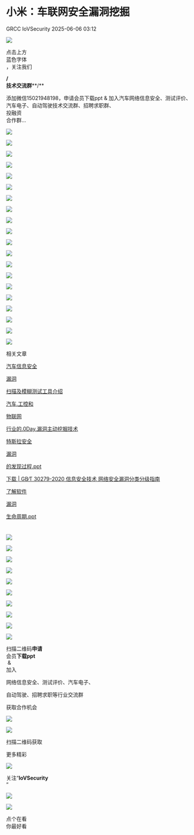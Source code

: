 #  小米：车联网安全漏洞挖掘   
GRCC  IoVSecurity   2025-06-06 03:12  
  
![](https://mmbiz.qpic.cn/mmbiz_gif/CQb4KERYG3QA0ezCCjgRONQvXCf3wka7je04trwIyMqsDUWBubpwfiahXImiaoia7NnueGomOO28vicSZ5wEFFTa1Q/640?wx_fmt=gif "")  
  
点击上方  
蓝色字体  
，关注我们  
  
**/**  
**技术交流群****/**  
  
添加微信15021948198，申请会员下载ppt & 加入汽车网络信息安全、测试评价、汽车电子、自动驾驶技术交流群、招聘求职群、  
投融资  
合作群...  
  
![](https://mmbiz.qpic.cn/mmbiz_png/uTSIm9RGwm2xbPkyeZsAXKmOuYI5h6ic89hD1qtl5kbdzRib8UThLYXfbFZMrazvw3WSgLSibf3FnBMK6yqqzyncg/640?wx_fmt=png "")  
  
![](https://mmbiz.qpic.cn/mmbiz_png/uTSIm9RGwm2xbPkyeZsAXKmOuYI5h6ic8hOcbzjAqq3PiaF8mkIiabMJMyM1UXfxibfibLrqK567V7470hI56wZdSAw/640?wx_fmt=png "")  
  
![](https://mmbiz.qpic.cn/mmbiz_png/uTSIm9RGwm2xbPkyeZsAXKmOuYI5h6ic8zicw9mbeIOn4Eya1mWw3bgSmUoStfRfGXc6kQGaLHWlkP2N9jjwaUOw/640?wx_fmt=png "")  
  
![](https://mmbiz.qpic.cn/mmbiz_png/uTSIm9RGwm2xbPkyeZsAXKmOuYI5h6ic8AghgkfKDWXTobsfcy8TXKrNxjQRFUPZEmTibMTicicLAalF9zWJLklC1w/640?wx_fmt=png "")  
  
![](https://mmbiz.qpic.cn/mmbiz_png/uTSIm9RGwm2xbPkyeZsAXKmOuYI5h6ic8N5eDoY8BY6BrSrvnyibib6hXZp3DwEW7ibqnhECtPKJ6pB5Zv3WZ8hrCg/640?wx_fmt=png "")  
  
![](https://mmbiz.qpic.cn/mmbiz_png/uTSIm9RGwm2xbPkyeZsAXKmOuYI5h6ic8YQYNx0F5n3NsgibibExticL6UAgjxGFEK4mWfV755ribjyVg5mia8le6xicg/640?wx_fmt=png "")  
  
![](https://mmbiz.qpic.cn/mmbiz_png/uTSIm9RGwm2xbPkyeZsAXKmOuYI5h6ic8I2jb4EFGKD8icBtuf7W09CpMFWicCQSXHtWYvk6Vd2q3kAU2eeKm6aTA/640?wx_fmt=png "")  
  
![](https://mmbiz.qpic.cn/mmbiz_png/uTSIm9RGwm2xbPkyeZsAXKmOuYI5h6ic8rUA7k4XOticdlLia1D0LYGPXxMwAjDuz0zvLfmDMAUIgckM9d8N1jq0A/640?wx_fmt=png "")  
  
![](https://mmbiz.qpic.cn/mmbiz_png/uTSIm9RGwm2xbPkyeZsAXKmOuYI5h6ic8iaXBxxclrBTP9WXSjoErW5j0j8S14WKTAEQw36coW7flbyLsEf2oeyg/640?wx_fmt=png "")  
  
![](https://mmbiz.qpic.cn/mmbiz_png/uTSIm9RGwm2xbPkyeZsAXKmOuYI5h6ic8Vl4zeHXXQKnrv2H4ZcsTgnjTLnPnyiaE5Cyw4r7pBu3qCWmVGOWLd0Q/640?wx_fmt=png "")  
  
![](https://mmbiz.qpic.cn/mmbiz_png/uTSIm9RGwm2xbPkyeZsAXKmOuYI5h6ic8z1wP5C4UtXbz7Kq0IzLTcxfGibf6b4eHfeYwRsOele5jIeLOiaOUWIGg/640?wx_fmt=png "")  
  
![](https://mmbiz.qpic.cn/mmbiz_png/uTSIm9RGwm2xbPkyeZsAXKmOuYI5h6ic88SEdmzPkjZckO6X29CXgrNvCDRSjXVF9XAvsA1mFt63ibqBNicGvFDOg/640?wx_fmt=png "")  
  
![](https://mmbiz.qpic.cn/mmbiz_png/uTSIm9RGwm2xbPkyeZsAXKmOuYI5h6ic8P4NkicfDqw1GK88bH0SIaQ7HgsFaCH9Ll7Wvuz68UNMX6CzMwqAGUbA/640?wx_fmt=png "")  
  
![](https://mmbiz.qpic.cn/mmbiz_png/uTSIm9RGwm2xbPkyeZsAXKmOuYI5h6ic8ofUPCgemwQMa1MsHgBFbFcW2uXMcR2LKUkmciay0NHBVM6M4GAjicUmQ/640?wx_fmt=png "")  
  
![](https://mmbiz.qpic.cn/mmbiz_png/uTSIm9RGwm2xbPkyeZsAXKmOuYI5h6ic88picrI4EX3JdXEn3qtwGs0kBHcvwOoZwbxiao7vtJobWhSV9DBUlTIpQ/640?wx_fmt=png "")  
  
![](https://mmbiz.qpic.cn/mmbiz_png/uTSIm9RGwm2xbPkyeZsAXKmOuYI5h6ic8w8L00hp0ASNDvRQ9H4KRw3fSZWomGic2ibVVqgKJaN4hrVnoVvRRPiaKg/640?wx_fmt=png "")  
  
![](https://mmbiz.qpic.cn/mmbiz_png/uTSIm9RGwm2xbPkyeZsAXKmOuYI5h6ic8PGicmZ7wOM9Kv4Dw8xh1DnRYKAKzZaJJ88YonTtAzMeHZDVaIa9h37g/640?wx_fmt=png "")  
  
![](https://mmbiz.qpic.cn/mmbiz_png/uTSIm9RGwm2xbPkyeZsAXKmOuYI5h6ic8TcHBTAicib0KicLGricVwmJo2BvMO4RsNgGKggibVkmfSabUW39FPT0fMLA/640?wx_fmt=png "")  
  
![](https://mmbiz.qpic.cn/mmbiz_png/uTSIm9RGwm2xbPkyeZsAXKmOuYI5h6ic8dbH5MAFm6HV0j3A5ficRUubpgE8pn4dBibKlBFC4bwPFfkP9lYpq2Emg/640?wx_fmt=png "")  
  
![](https://mmbiz.qpic.cn/mmbiz_gif/b96CibCt70iabwjyojLhA03PtxUnkNPREnt2F48ywfXLpDdDAjicOTPI8Q94tVLbJ58tbRs12iaXDKhUOW9gd4NlFA/640?wx_fmt=gif "")  
  
相关文章  
  
  
[汽车信息安全](http://mp.weixin.qq.com/s?__biz=MzU2MDk1Nzg2MQ==&mid=2247516355&idx=1&sn=63a68db754586b7adc670d37bdabce04&chksm=fc02d009cb75591feee889fbf6c84979d9bf298c06914a63697288047688ab4ac1d0fede2205&scene=21#wechat_redirect)  
  
[漏洞](http://mp.weixin.qq.com/s?__biz=MzU2MDk1Nzg2MQ==&mid=2247516355&idx=1&sn=63a68db754586b7adc670d37bdabce04&chksm=fc02d009cb75591feee889fbf6c84979d9bf298c06914a63697288047688ab4ac1d0fede2205&scene=21#wechat_redirect)  
  
[扫描及模糊测试工具介绍](http://mp.weixin.qq.com/s?__biz=MzU2MDk1Nzg2MQ==&mid=2247516355&idx=1&sn=63a68db754586b7adc670d37bdabce04&chksm=fc02d009cb75591feee889fbf6c84979d9bf298c06914a63697288047688ab4ac1d0fede2205&scene=21#wechat_redirect)  
  
  
[汽车.工控和](http://mp.weixin.qq.com/s?__biz=MzU2MDk1Nzg2MQ==&mid=2247530621&idx=1&sn=516976db1ca8d50622177604f463af6f&chksm=fc0228b7cb75a1a17e68b4d5d6c41937e49c13b89bde4968ef68135f793a04d2745c23c257da&scene=21#wechat_redirect)  
  
[物联网](http://mp.weixin.qq.com/s?__biz=MzU2MDk1Nzg2MQ==&mid=2247530621&idx=1&sn=516976db1ca8d50622177604f463af6f&chksm=fc0228b7cb75a1a17e68b4d5d6c41937e49c13b89bde4968ef68135f793a04d2745c23c257da&scene=21#wechat_redirect)  
  
[行业的.0Day.漏洞主动挖掘技术](http://mp.weixin.qq.com/s?__biz=MzU2MDk1Nzg2MQ==&mid=2247530621&idx=1&sn=516976db1ca8d50622177604f463af6f&chksm=fc0228b7cb75a1a17e68b4d5d6c41937e49c13b89bde4968ef68135f793a04d2745c23c257da&scene=21#wechat_redirect)  
  
  
[特斯拉安全](http://mp.weixin.qq.com/s?__biz=MzU2MDk1Nzg2MQ==&mid=2247520966&idx=2&sn=a592929de747858ef1624ed0008d9795&chksm=fc02c20ccb754b1a081b36d1a7303afa16a19e62f3906cc241c4a576fdc234c4981d85b69f68&scene=21#wechat_redirect)  
  
[漏洞](http://mp.weixin.qq.com/s?__biz=MzU2MDk1Nzg2MQ==&mid=2247520966&idx=2&sn=a592929de747858ef1624ed0008d9795&chksm=fc02c20ccb754b1a081b36d1a7303afa16a19e62f3906cc241c4a576fdc234c4981d85b69f68&scene=21#wechat_redirect)  
  
[的发现过程.ppt](http://mp.weixin.qq.com/s?__biz=MzU2MDk1Nzg2MQ==&mid=2247520966&idx=2&sn=a592929de747858ef1624ed0008d9795&chksm=fc02c20ccb754b1a081b36d1a7303afa16a19e62f3906cc241c4a576fdc234c4981d85b69f68&scene=21#wechat_redirect)  
  
  
[下载 | GB∕T 30279-2020 信息安全技术 网络安全漏洞分类分级指南](http://mp.weixin.qq.com/s?__biz=MzU2MDk1Nzg2MQ==&mid=2247509501&idx=1&sn=719c7f2594bd61774b8c4599f9661e4e&chksm=fc02f537cb757c21c57c3033ce73ea798c193b9d56c0edd4e6882bbc3786943354e2f095cf49&scene=21#wechat_redirect)  
  
  
[了解软件](http://mp.weixin.qq.com/s?__biz=MzU2MDk1Nzg2MQ==&mid=2247517645&idx=1&sn=cda59550c8456b8d8cbff7b74bb1a542&chksm=fc02d507cb755c11f6c3530bd1517c4f743b0ea5a51df0304d32dced6c2158b550893fd22341&scene=21#wechat_redirect)  
  
[漏洞](http://mp.weixin.qq.com/s?__biz=MzU2MDk1Nzg2MQ==&mid=2247517645&idx=1&sn=cda59550c8456b8d8cbff7b74bb1a542&chksm=fc02d507cb755c11f6c3530bd1517c4f743b0ea5a51df0304d32dced6c2158b550893fd22341&scene=21#wechat_redirect)  
  
[生命周期.ppt](http://mp.weixin.qq.com/s?__biz=MzU2MDk1Nzg2MQ==&mid=2247517645&idx=1&sn=cda59550c8456b8d8cbff7b74bb1a542&chksm=fc02d507cb755c11f6c3530bd1517c4f743b0ea5a51df0304d32dced6c2158b550893fd22341&scene=21#wechat_redirect)  
  
#   
  
![](https://mmbiz.qpic.cn/mmbiz_gif/MfTd6rd9CyvNRMW8I9cvI1CK5gKiaYqg2veTn9t9dAe1GxYic7pAvgvRIKNFickConFyX8AvW2reAq8GchJI6aBpA/640?wx_fmt=gif&wxfrom=5&wx_lazy=1&tp=webp "")  
  
![](https://mmbiz.qpic.cn/mmbiz_png/uTSIm9RGwm1uicKXlrsY2ej67gRjymZlwoCI2du0HuicDt7LSGI91EuoG0yOLoTEPCO9lczyYAftaVZd79skWG3A/640?wx_fmt=png&from=appmsg "")  
  
  
![](https://mmbiz.qpic.cn/mmbiz_png/uTSIm9RGwm0gS0uHpiblBwuOoicp3VsHkfiawbEBGHGwt1TJkyALdfNgYwl8ic3CmSzdr8hI7Qg0OfZMA0d6Y1enyw/640?wx_fmt=png&from=appmsg "")  
  
  
![](https://mmbiz.qpic.cn/mmbiz_png/uTSIm9RGwm0IDRYOFLl2XY8nUgX5iaUL7KV9Dr2UTjQBXXZGlwDOPNbVyedZcLn3Z5sEqW0PEwwuLU7b7lRAvwA/640?wx_fmt=png&from=appmsg "")  
  
  
  
  
![](https://mmbiz.qpic.cn/mmbiz_png/uTSIm9RGwm3blv4rkY4Rb273UGM23NhicAN2ZR203uG08ubJox357DvePVib6R0WciciaqnicS1nrR3k8ianibkvjFCKw/640?wx_fmt=png&from=appmsg "")  
  
  
  
  
![](https://mmbiz.qpic.cn/mmbiz_png/uTSIm9RGwm0bnicOK4OHv3Acg9NFaWsyomKoia6yVic9mV7wOvMhFia42XDxm3vHF13Swuu0IL6TtKu7XgnZK6aqicw/640?wx_fmt=png&from=appmsg "")  
  
  
  
  
![](https://mmbiz.qpic.cn/mmbiz_png/uTSIm9RGwm0bnicOK4OHv3Acg9NFaWsyoqYpWlbUGcIymAicTuGQXKy6pc7JutVWSJXP423ldrHh6AwKdUqFyGLw/640?wx_fmt=png&from=appmsg "")  
  
![](https://mmbiz.qpic.cn/mmbiz_png/8Pvibnf7ic0cy77VtN8ibA7XuZgvGQoicjpar7CWkfIEXV4CEjiankS0tjDZEUgxhNHf0HicpBNcO4YuhOm5eIdb7RaA/640?wx_fmt=other&wxfrom=5&wx_lazy=1&wx_co=1&tp=webp "")  
  
  
![](https://mmbiz.qpic.cn/mmbiz_png/9yhibG49kQicogTWBZcB6XwgTib9lH6QN57pFdZwoRicFbc3JLM7icu8hadyzRKztBHGZ7eDEVgMiaHYqExfhbbpb5vA/640?wx_fmt=other&wxfrom=5&wx_lazy=1&wx_co=1&tp=webp "")  
  
![](https://mmbiz.qpic.cn/mmbiz_png/uTSIm9RGwm2F3KDtuNYvmkK20aeBw5tzC4P9ibHF9ZvNa8C5jrwloaUH0C7GHj5j9icJh7XicdFckbQ3M0sSlKs8w/640?wx_fmt=other&from=appmsg&wxfrom=5&wx_lazy=1&wx_co=1&tp=webp "")  
  
扫描二维码**申请**  
会员**下载ppt**  
 &   
加入  
  
网络信息安全、测试评价、汽车电子、  
  
自动驾驶、招聘求职等行业交流群  
  
获取合作机会  
  
  
![](https://mmbiz.qpic.cn/mmbiz_png/kuhNyShuqyAGSIk680L6OHthYzkwuUDkKqfw3icohb1JLrEvjicKgfaiatIDP1L7RN7zPQkzbrksWzTMmgh5LKjzA/640?wx_fmt=other&wxfrom=5&wx_lazy=1&wx_co=1&tp=webp "")  
  
![](https://mmbiz.qpic.cn/mmbiz_jpg/uTSIm9RGwm0ibSggKRaicPibLl2nXk3lGdgeoXo0P9Xy8e2aNHPm3LOhKjicHk2zhB5V1ar3CwUTs258UkiaTPYq4gw/640?wx_fmt=other&wxfrom=5&wx_lazy=1&wx_co=1&tp=webp "")  
  
扫描二维码获取  
  
更多精彩  
  
![](https://mmbiz.qpic.cn/mmbiz_png/XiacM3aibSNia0qvdL1PUiaZugASarnXx5wAxT5ic13sgRB49E67AsdWeZpHnibUEW2oibToqEWRjHmImztgv33MaknnQ/640?wx_fmt=other&wxfrom=5&wx_lazy=1&wx_co=1&tp=webp "")  
  
  
关注“**IoVSecurity**  
”  
  
  
![](https://mmbiz.qpic.cn/mmbiz_png/fBQwicMRtG3qyicHcTibNaG9RMs2E8knzWpfH0gnibzKsciaBTYdnW8mFyNgvEAqBNoib29iasxMgwh2gWRSIkINyHVLA/640?wx_fmt=other&wxfrom=5&wx_lazy=1&wx_co=1&tp=webp "")  
  
![](https://mmbiz.qpic.cn/mmbiz_png/D7nIuxbSmauhlzDVRGHTibAGyGcFvY5qFSPyZdMCxTSXwjhzFTotRe6rciaIxatoAHF0MPI73MMPAbf0UUMIMSvw/640?wx_fmt=other&wxfrom=5&wx_lazy=1&wx_co=1&tp=webp "")  
  
点个在看  
你最好看  
  
  
  
